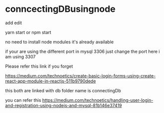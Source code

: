 # conncectingDBusingnode
add edit 

yarn start or npm start

no need to install node modules it's already available

if your are using the different port in mysql 3306 just change the port here i am using 3307 

Please refer this link if you forget

https://medium.com/technoetics/create-basic-login-forms-using-create-react-app-module-in-reactjs-511b9790dede

this both are linked with db folder name is connectingDb


you can refer this https://medium.com/technoetics/handling-user-login-and-registration-using-nodejs-and-mysql-81b146e37419

